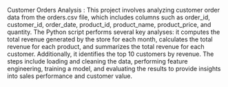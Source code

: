 Customer Orders Analysis :
This project involves analyzing customer order data from the orders.csv file, which includes columns such as order_id, customer_id, order_date, product_id, product_name, product_price, and quantity.
The Python script performs several key analyses: it computes the total revenue generated by the store for each month, calculates the total revenue for each product, and summarizes the total revenue for each customer.
Additionally, it identifies the top 10 customers by revenue. The steps include loading and cleaning the data, performing feature engineering, training a model, and evaluating the results to provide insights into 
sales performance and customer value.

